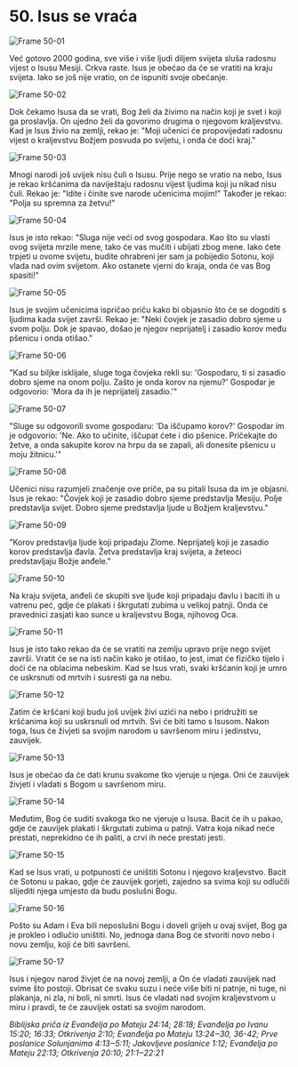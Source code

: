 # 50. Isus se vraća

![Frame 50-01](https://cdn.door43.org/obs/jpg/360px/obs-en-50-01.jpg)

Već gotovo 2000 godina, sve više i više ljudi diljem svijeta sluša radosnu vijest o Isusu Mesiji. Crkva raste. Isus je obećao da će se vratiti na kraju svijeta. Iako se još nije vratio, on će ispuniti svoje obećanje.

![Frame 50-02](https://cdn.door43.org/obs/jpg/360px/obs-en-50-02.jpg)

Dok čekamo Isusa da se vrati, Bog želi da živimo na način koji je svet i koji ga proslavlja. On ujedno želi da govorimo drugima o njegovom kraljevstvu. Kad je Isus živio na zemlji, rekao je: "Moji učenici će propovijedati radosnu vijest o kraljevstvu Božjem posvuda po svijetu, i onda će doći kraj."

![Frame 50-03](https://cdn.door43.org/obs/jpg/360px/obs-en-50-03.jpg)

Mnogi narodi još uvijek nisu čuli o Isusu. Prije nego se vratio na nebo, Isus je rekao kršćanima da naviještaju radosnu vijest ljudima koji ju nikad nisu čuli. Rekao je: "Idite i činite sve narode učenicima mojim!" Također je rekao: "Polja su spremna za žetvu!"

![Frame 50-04](https://cdn.door43.org/obs/jpg/360px/obs-en-50-04.jpg)

Isus je isto rekao: "Sluga nije veći od svog gospodara. Kao što su vlasti ovog svijeta mrzile mene, tako će vas mučiti i ubijati zbog mene. Iako ćete trpjeti u ovome svijetu, budite ohrabreni jer sam ja pobijedio Sotonu, koji vlada nad ovim svijetom. Ako ostanete vjerni do kraja, onda će vas Bog spasiti!"

![Frame 50-05](https://cdn.door43.org/obs/jpg/360px/obs-en-50-05.jpg)

Isus je svojim učenicima ispričao priču kako bi objasnio što će se dogoditi s ljudima kada svijet završi. Rekao je: "Neki čovjek je zasadio dobro sjeme u svom polju. Dok je spavao, došao je njegov neprijatelj i zasadio korov među pšenicu i onda otišao."

![Frame 50-06](https://cdn.door43.org/obs/jpg/360px/obs-en-50-06.jpg)

"Kad su biljke isklijale, sluge toga čovjeka rekli su: 'Gospodaru, ti si zasadio dobro sjeme na onom polju. Zašto je onda korov na njemu?' Gospodar je odgovorio: 'Mora da ih je neprijatelj zasadio.'"

![Frame 50-07](https://cdn.door43.org/obs/jpg/360px/obs-en-50-07.jpg)

"Sluge su odgovorili svome gospodaru: 'Da iščupamo korov?' Gospodar im je odgovorio: 'Ne. Ako to učinite, iščupat ćete i dio pšenice. Pričekajte do žetve, a onda sakupite korov na hrpu da se zapali, ali donesite pšenicu u moju žitnicu.'"

![Frame 50-08](https://cdn.door43.org/obs/jpg/360px/obs-en-50-08.jpg)

Učenici nisu razumjeli značenje ove priče, pa su pitali Isusa da im je objasni. Isus je rekao: "Čovjek koji je zasadio dobro sjeme predstavlja Mesiju. Polje predstavlja svijet. Dobro sjeme predstavlja ljude u Božjem kraljevstvu."

![Frame 50-09](https://cdn.door43.org/obs/jpg/360px/obs-en-50-09.jpg)

"Korov predstavlja ljude koji pripadaju Zlome. Neprijatelj koji je zasadio korov predstavlja đavla. Žetva predstavlja kraj svijeta, a žeteoci predstavljaju Božje anđele."

![Frame 50-10](https://cdn.door43.org/obs/jpg/360px/obs-en-50-10.jpg)

Na kraju svijeta, anđeli će skupiti sve ljude koji pripadaju đavlu i baciti ih u vatrenu peć, gdje će plakati i škrgutati zubima u velikoj patnji. Onda će pravednici zasjati kao sunce u kraljevstvu Boga, njihovog Oca.

![Frame 50-11](https://cdn.door43.org/obs/jpg/360px/obs-en-50-11.jpg)

Isus je isto tako rekao da će se vratiti na zemlju upravo prije nego svijet završi. Vratit će se na isti način kako je otišao, to jest, imat će fizičko tijelo i doći će na oblacima nebeskim. Kad se Isus vrati, svaki kršćanin koji je umro će uskrsnuti od mrtvih i susresti ga na nebu.

![Frame 50-12](https://cdn.door43.org/obs/jpg/360px/obs-en-50-12.jpg)

Zatim će kršćani koji budu još uvijek živi uzići na nebo i pridružiti se kršćanima koji su uskrsnuli od mrtvih. Svi će biti tamo s Isusom. Nakon toga, Isus će živjeti sa svojim narodom u savršenom miru i jedinstvu, zauvijek.

![Frame 50-13](https://cdn.door43.org/obs/jpg/360px/obs-en-50-13.jpg)

Isus je obećao da će dati krunu svakome tko vjeruje u njega. Oni će zauvijek živjeti i vladati s Bogom u savršenom miru.

![Frame 50-14](https://cdn.door43.org/obs/jpg/360px/obs-en-50-14.jpg)

Međutim, Bog će suditi svakoga tko ne vjeruje u Isusa. Bacit će ih u pakao, gdje će zauvijek plakati i škrgutati zubima u patnji. Vatra koja nikad neće prestati, neprekidno će ih paliti, a crvi ih neće prestati jesti.

![Frame 50-15](https://cdn.door43.org/obs/jpg/360px/obs-en-50-15.jpg)

Kad se Isus vrati, u potpunosti će uništiti Sotonu i njegovo kraljevstvo. Bacit će Sotonu u pakao, gdje će zauvijek gorjeti, zajedno sa svima koji su odlučili slijediti njega umjesto da budu poslušni Bogu.

![Frame 50-16](https://cdn.door43.org/obs/jpg/360px/obs-en-50-16.jpg)

Pošto su Adam i Eva bili neposlušni Bogu i doveli grijeh u ovaj svijet, Bog ga je prokleo i odlučio uništiti. No, jednoga dana Bog će stvoriti novo nebo i novu zemlju, koji će biti savršeni.

![Frame 50-17](https://cdn.door43.org/obs/jpg/360px/obs-en-50-17.jpg)

Isus i njegov narod živjet će na novoj zemlji, a On će vladati zauvijek nad svime što postoji. Obrisat će svaku suzu i neće više biti ni patnje, ni tuge, ni plakanja, ni zla, ni boli, ni smrti. Isus će vladati nad svojim kraljevstvom u miru i pravdi, te će zauvijek ostati sa svojim narodom.

_Biblijska priča iz Evanđelja po Mateju 24:14; 28:18; Evanđelja po Ivanu 15:20; 16:33; Otkrivenja 2:10; Evanđelja po Mateju 13:24‒30, 36-42; Prve poslanice Solunjanima 4:13‒5:11; Jakovljeve poslanice 1:12; Evanđelja po Mateju 22:13; Otkrivenja 20:10; 21:1‒22:21_
